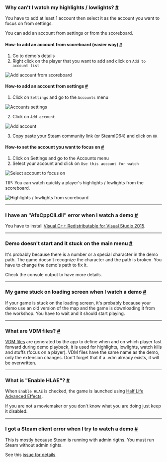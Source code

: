 <a class="anchor" id="watch-highlow"></a>

### Why can't I watch my highlights / lowlights? [#](/docs/watch#watch-highlow)

You have to add at least 1 account then select it as the account you want to focus on from settings.

You can add an account from settings or from the scoreboard.

<a class="anchor" id="add-account-quick"></a>

#### How-to add an account from scoreboard (easier way) [#](/docs/watch#add-account-quick)

1. Go to demo's details
2. Right click on the player that you want to add and click on `Add to account list`

![Add account from scoreboard](/images/docs/watch/add-account-scoreboard.png)

<a class="anchor" id="add-account-settings"></a>

#### How-to add an account from settings [#](/docs/watch#add-account-settings)

1. Click on `Settings` and go to the `Accounts` menu

![Accounts settings](/images/docs/watch/add-account-step1.png)

2. Click on `Add account`

![Add account](/images/docs/watch/add-account-step2.png)

3. Copy paste your Steam community link (or SteamID64) and click on `OK`

<a class="anchor" id="focus-account"></a>

#### How-to set the account you want to focus on [#](/docs/watch#focus-account)

1. Click on Settings and go to the Accounts menu
2. Select your account and click on `Use this account for watch`

![Select account to focus on](/images/docs/watch/add-account-step3.png)

<p class="has-text-warning">TIP: You can watch quickly a player's highlights / lowlights from the scoreboard.</p>

![Highlights / lowlights from scoreboard](/images/docs/watch/scoreboard-highlow.png)

---

<a class="anchor" id="afx-cpp"></a>

### I have an "AfxCppCli.dll" error when I watch a demo [#](/docs/watch#afx-cpp)

You have to install [Visual C++ Redistributable for Visual Studio 2015](https://www.microsoft.com/en-us/download/details.aspx?id=48145).

---

<a class="anchor" id="stuck-menu"></a>

### Demo doesn't start and it stuck on the main menu [#](/docs/watch#stuck-menu)

It's probably because there is a number or a special character in the demo path. The game doesn't recognize the character and the path is broken. You have to change the demo's path to fix it.

<p class="has-text-warning">Check the console output to have more details.</p>

---

<a class="anchor" id="stuck-loading"></a>

### My game stuck on loading screen when I watch a demo [#](/docs/watch#stuck-loading)

If your game is stuck on the loading screen, it's probably because your demo use an old version of the map and the game is downloading it from the workshop. You have to wait and it should start playing.

---

<a class="anchor" id="vdm"></a>

### What are VDM files? [#](/docs/watch#vdm)

[VDM files](https://developer.valvesoftware.com/wiki/Demo_Recording_Tools) are generated by the app to define when and on which player fast forward during demo playback, it is used for highlights, lowlights, watch kills and stuffs (focus on a player). VDM files have the same name as the demo, only the extension changes. Don't forget that if a .vdm already exists, it will be overwritten.

---

<a class="anchor" id="hlae"></a>

### What is "Enable HLAE"? [#](/docs/watch#hlae)

When `Enable HLAE` is checked, the game is launched using [Half Life Advanced Effects](https://github.com/ripieces/advancedfx/wiki/AfxHookSource).

<p class="has-text-warning">If you are not a moviemaker or you don't know what you are doing just keep it disabled.</p>

---

<a class="anchor" id="steam-client-error"></a>

### I got a Steam client error when I try to watch a demo [#](/docs/watch#steam-client-error)

This is mostly because Steam is running with admin rigths. You must run Steam without admin rights.

See this [issue for details](https://github.com/akiver/cs-demo-manager/issues/376).
